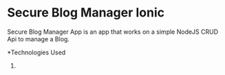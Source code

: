 # Secure Blog Manager Ionic

Secure Blog Manager App is an app that works on a simple NodeJS CRUD Api to manage a Blog.

*Technologies Used

1. 
